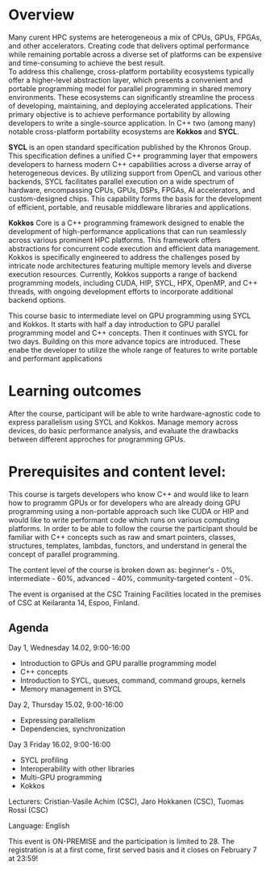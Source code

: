 # Overview

 Many curent HPC systems are heterogeneous  a mix of CPUs, GPUs, FPGAs, and other accelerators. Creating code that delivers optimal performance while remaining portable across a diverse set of platforms can be expensive and time-consuming to achieve the best result.  
 To address this challenge, cross-platform portability ecosystems typically offer a higher-level abstraction layer, which presents a convenient and portable programming model for parallel programming in shared memory environments. These ecosystems can significantly streamline the process of developing, maintaining, and deploying accelerated applications. Their primary objective is to achieve performance portability by allowing developers to write a single-source application. In C++ two (among many) notable   cross-platform portability ecosystems are **Kokkos** and **SYCL**.

 **SYCL** is an open standard specification published by the Khronos Group. This specification defines a unified C++ programming layer that empowers developers to harness modern C++ capabilities across a diverse array of heterogeneous devices. By utilizing support from OpenCL and various other backends, SYCL facilitates parallel execution on a wide spectrum of hardware, encompassing CPUs, GPUs, DSPs, FPGAs, AI accelerators, and custom-designed chips. This capability forms the basis for the development of efficient, portable, and reusable middleware libraries and applications.

 **Kokkos** Core is a C++ programming framework designed to enable the development of high-performance applications that can run seamlessly across various prominent HPC platforms. This framework offers abstractions for concurrent code execution and efficient data management. Kokkos is specifically engineered to address the challenges posed by intricate node architectures featuring multiple memory levels and diverse execution resources. Currently, Kokkos supports a range of backend programming models, including CUDA, HIP, SYCL, HPX, OpenMP, and C++ threads, with ongoing development efforts to incorporate additional backend options.

This course basic to intermediate level on GPU programming using SYCL and Kokkos. It starts with half a day introduction to GPU parallel programming model and C++ concepts. Then it continues with SYCL for two days. Building on this more advance topics are introduced. These enabe the developer to utilize the whole range of features to write portable and performant applications  

# Learning outcomes
After the course, participant will be able to write hardware-agnostic code to express parallelism using SYCL and Kokkos. Manage memory across devices, do basic performance analysis, and evaluate the drawbacks between different approches for programming GPUs.

# Prerequisites and content level:
This course is targets developers who know C++ and would like to learn how to programm GPUs or for developers who are already doing GPU programming using a non-portable approach such like CUDA or HIP and would like to write performant code which runs on various computing platforms. In order to be able to follow the course the participant should be familiar with C++ concepts such as raw and  smart pointers, classes, structures, templates, lambdas, functors, and understand in general the concept of parallel programming.

The content level of the course is broken down as: beginner's - 0%, intermediate - 60%, advanced - 40%, community-targeted content - 0%.

The event is organised at the CSC Training Facilities located in the premises of CSC at Keilaranta 14, Espoo, Finland.

## Agenda 
Day 1, Wednesday 14.02, 9:00-16:00
- Introduction to GPUs and GPU parallle programming model
- C++ concepts
- Introduction to SYCL, queues, command, command groups, kernels
- Memory management in SYCL 

Day 2, Thursday 15.02, 9:00-16:00
- Expressing parallelism
- Dependencies, synchronization

Day 3 Friday 16.02, 9:00-16:00
- SYCL profiling
- Interoperability with other libraries
- Multi-GPU programming
- Kokkos

  
Lecturers: Cristian-Vasile Achim (CSC), Jaro Hokkanen (CSC), Tuomas Rossi (CSC)

Language: English

This event is ON-PREMISE and the participation is limited to 28. The registration is at a first come, first served basis and it closes on February 7 at 23:59!
